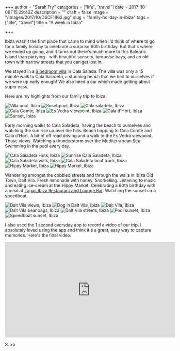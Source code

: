 +++
author = "Sarah Fry"
categories = ["life", "travel"]
date = 2017-10-08T15:29:43Z
description = ""
draft = false
image = "/images/2017/10/DSCF1862.jpg"
slug = "family-holiday-in-ibiza"
tags = ["life", "travel"]
title = "A week in Ibiza"

+++


Ibiza wasn't the first place that came to mind when I'd think of where to go for a family holiday to celebrate a surprise 60th birthday. But that's where we ended up going, and it turns out there's much more to this Balearic Island than partying - with beautiful sunsets, turquoise bays, and an old town with narrow streets that you can get lost in.

We stayed in a [6 bedroom villa](http://www.sunsetvillaibiza.com/) in Cala Salada. The villa was only a 15 minute walk to Cala Saladeta, a stunning beach that we had to ourselves if we were up early enough! We also hired a car which made getting about super easy.

Here are my highlights from our family trip to Ibiza.

![Villa pool, Ibiza](/images/2017/10/DSCF2493.jpg)
![Suset pool, Ibiza](/images/2017/10/DSCF1894.jpg)
![Cala saladeta, Ibiza](/images/2017/10/IMG_1787-EFFECTS.jpg)
![Cala Comte, Ibiza](/images/2017/10/DSCF2171.jpg)
![Es Vedra viewpoint, Ibiza](/images/2017/10/DSCF2255.jpg)
![Cala d'Hort, Ibiza](/images/2017/10/DSCF2211.jpg)
![Sunset, Ibiza](/images/2017/10/DSCF2535.jpg)

Early morning walks to Cala Saladeta, having the beach to ourselves and watching the sun rise up over the hills. Beach hopping to Cala Comte and Cala d'Hort. A bit of off road driving and a walk to the Es Vedrà viewpoint. Those views. Watching a thunderstorm over the Mediterranean Sea. Swimming in the pool every day.

![Cala Saladeta Huts, Ibiza](/images/2017/10/DSCF1941.jpg)
![Sunrise Cala Saladeta, Ibiza](/images/2017/10/DSCF1952.jpg)
![Cala Saladeta walk, Ibiza](/images/2017/10/DSCF1977.jpg)
![Cala Saladeta boat track, Ibiza](/images/2017/10/DSCF2027.jpg)
![Hippy Market, Ibiza](/images/2017/10/IMG_20170802_160142.jpg)
![Hippy Market, Ibiza](/images/2017/10/DSCF2324.jpg)

Wandering amongst the cobbled streets and through the walls in Ibiza Old Town, Dalt Vila. Fresh lemonade with honey. Snorkelling. Listening to music and eating ice-cream at the Hippy Market. Celebrating a 60th birthday with a meal at [Tapas Ibiza Restaurant and Lounge Bar](http://www.tapasrestaurantibiza.com/). Watching the sunset on a speedboat. 

![Dalt Vila views, Ibiza](/images/2017/10/DSCF2090.jpg)
![Dog in Dalt Vila, Ibiza](/images/2017/10/DSCF2129.jpg)
![Dalt Vila, Ibiza](/images/2017/10/DSCF2130.jpg)
![Dalt Vila beanbags, Ibiza](/images/2017/10/IMG_1650.jpg)
![Dalt Vila streets, Ibiza](/images/2017/10/DSCF2142.jpg)
![Pool sunset, Ibiza](/images/2017/10/DSCF2540.jpg)
![Speedboat sunset, Ibiza](/images/2017/10/IMG_20170803_210036.jpg)

I also used the [1 second everyday](http://1se.co/) app to record a video of our trip. I absolutely loved using the app and think it's a great, easy way to capture memories. Here's the final video.

<iframe width="560" height="315" src="https://www.youtube.com/embed/0Oaq1hDGiHE" frameborder="0" allowfullscreen></iframe>

S. xo

